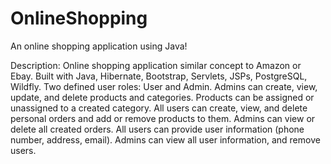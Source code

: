 # OnlineShopping
An online shopping application using Java!

Description:
Online shopping application similar concept to Amazon or Ebay.
Built with Java, Hibernate, Bootstrap, Servlets, JSPs, PostgreSQL, Wildfly.
Two defined user roles: User and Admin.
Admins can create, view, update, and delete products and categories. Products can be assigned or unassigned to a created category.
All users can create, view, and delete personal orders and add or remove products to them. Admins can view or delete all created orders.
All users can provide user information (phone number, address, email). Admins can view all user information, and remove users.
